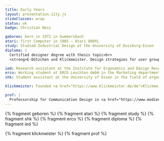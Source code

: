 ```yaml
---
title: Early Years
layout: presentation.11ty.js
slideClasses: wrap
status: ok
badge: Christian Noss

geboren: born in 1972 in Gummersbach
atari: first Computer in 1985 – Atari 800XL
study: Studied Industrial Design at the University of Duisburg-Essen
diploma: | 
  Certified designer degree with thesis topic<br>
  <strong>E-Dötzchen und Klickmeister. Design strategies for user groups with varying levels of experience»</strong> supervised by Prof. Dr. Ralph Bruder and Prof. Claudius Lazzeroni in 2001

ied: Research assistant at the Institute for Ergonomics and Design Research at the University of Duisburg-Essen for 5 years
erco: Working student at ERCO Leuchten GmbH in the Marketing department
shk: Student assistant at the University of Essen in the field of ergonomics in design

klickmeister: Founded <a href="https://www.klickmeister.de/de">Klickmeister</a> GmbH in 2001 an worked with ERCO, Deutsche Bahn, bulthaup and others in the field of design and development.

prof: |
  Professorship for Communication Design in <a href="https://www.medieninformatik.th-koeln.de/">Media Informatics</a> at the <a href="https://www.th-koeln.de/">University of Applied Sciences</a> primarily teaching design fundamentals, web technologies, and front-end development.
---
```


<section class="mi-slide fact-list">
  {% fragment geboren %}
  {% fragment atari %}
  {% fragment study %}
  {% fragment shk %}
  {% fragment erco %}
  {% fragment diploma %}
  {% fragment ied %}

  {% fragment klickmeister %}
  {% fragment prof %}
  

</section>